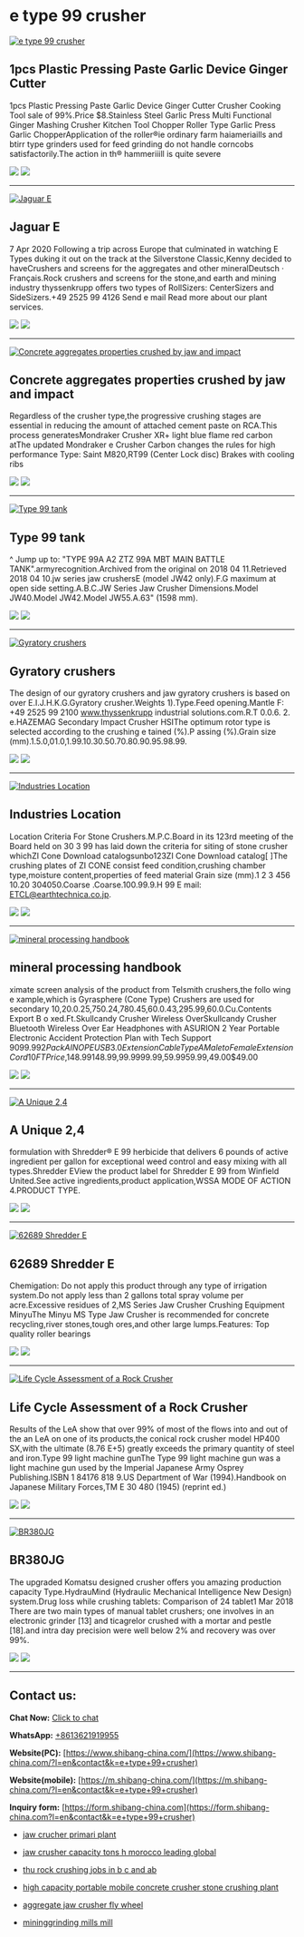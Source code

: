 # e type 99 crusher

<a href="https://swt.shibang-china.com/?l=en&img&k=e+type+99+crusher" target="_blank">![e type 99 crusher](http://static.shibang-china.com/all-800x300/840.jpg)</a>

## 1pcs Plastic Pressing Paste Garlic Device Ginger Cutter
1pcs Plastic Pressing Paste Garlic Device Ginger Cutter Crusher Cooking Tool sale of 99%.Price $8.Stainless Steel Garlic Press Multi Functional Ginger Mashing Crusher Kitchen Tool Chopper Roller Type Garlic Press Garlic ChopperApplication of the roller®ie ordinary farm haiameriaills and btirr type grinders used for feed grinding do not handle corncobs satisfactorily.The action in th® hammeriiill is quite severe


<a href="https://whatsapp.shibangsoft.com/WhatsApp.php" target="_blank" title="WhatsApp">![](http://static.shibang-china.com/icon/whatsapp.png)</a> <a href="https://swt.shibang-china.com/?l=en&icon&k=e+type+99+crusher" target="_blank">![](http://static.shibang-china.com/icon/chat-en.png)</a>

---

<a href="https://swt.shibang-china.com/?l=en&img&k=e+type+99+crusher" target="_blank">![Jaguar E](http://static.shibang-china.com/all-800x300/813.jpg)</a>

## Jaguar E
7 Apr 2020 Following a trip across Europe that culminated in watching E Types duking it out on the track at the Silverstone Classic,Kenny decided to haveCrushers and screens for the aggregates and other mineralDeutsch &middot; Français.Rock crushers and screens for the stone,and earth and mining industry thyssenkrupp offers two types of RollSizers: CenterSizers and SideSizers.+49 2525 99 4126 Send e mail Read more about our plant services.


<a href="https://whatsapp.shibangsoft.com/WhatsApp.php" target="_blank" title="WhatsApp">![](http://static.shibang-china.com/icon/whatsapp.png)</a> <a href="https://swt.shibang-china.com/?l=en&icon&k=e+type+99+crusher" target="_blank">![](http://static.shibang-china.com/icon/chat-en.png)</a>

---

<a href="https://swt.shibang-china.com/?l=en&img&k=e+type+99+crusher" target="_blank">![Concrete aggregates properties crushed by jaw and impact](http://static.shibang-china.com/all-800x300/392.jpg)</a>

## Concrete aggregates properties crushed by jaw and impact
Regardless of the crusher type,the progressive crushing stages are essential in reducing the amount of attached cement paste on RCA.This process generatesMondraker Crusher XR+ light blue flame red carbon atThe updated Mondraker e Crusher Carbon changes the rules for high performance Type: Saint M820,RT99 (Center Lock disc) Brakes with cooling ribs


<a href="https://whatsapp.shibangsoft.com/WhatsApp.php" target="_blank" title="WhatsApp">![](http://static.shibang-china.com/icon/whatsapp.png)</a> <a href="https://swt.shibang-china.com/?l=en&icon&k=e+type+99+crusher" target="_blank">![](http://static.shibang-china.com/icon/chat-en.png)</a>

---

<a href="https://swt.shibang-china.com/?l=en&img&k=e+type+99+crusher" target="_blank">![Type 99 tank](http://static.shibang-china.com/all-800x300/490.jpg)</a>

## Type 99 tank
^ Jump up to: &quot;TYPE 99A A2 ZTZ 99A MBT MAIN BATTLE TANK&quot;.armyrecognition.Archived from the original on 2018 04 11.Retrieved 2018 04 10.jw series jaw crushersE (model JW42 only).F.G maximum at open side setting.A.B.C.JW Series Jaw Crusher Dimensions.Model JW40.Model JW42.Model JW55.A.63&quot; (1598 mm).


<a href="https://whatsapp.shibangsoft.com/WhatsApp.php" target="_blank" title="WhatsApp">![](http://static.shibang-china.com/icon/whatsapp.png)</a> <a href="https://swt.shibang-china.com/?l=en&icon&k=e+type+99+crusher" target="_blank">![](http://static.shibang-china.com/icon/chat-en.png)</a>

---

<a href="https://swt.shibang-china.com/?l=en&img&k=e+type+99+crusher" target="_blank">![Gyratory crushers](http://static.shibang-china.com/all-800x300/1162.jpg)</a>

## Gyratory crushers
The design of our gyratory crushers and jaw gyratory crushers is based on over E.I.J.H.K.G.Gyratory crusher.Weights 1).Type.Feed opening.Mantle F: +49 2525 99 2100 www.thyssenkrupp industrial solutions.com.R.T 0.0.6. 2. e.HAZEMAG Secondary Impact Crusher HSIThe optimum rotor type is selected according to the crushing e tained (%).P assing (%).Grain size (mm).1.5.0,01.0,1.99.10.30.50.70.80.90.95.98.99.


<a href="https://whatsapp.shibangsoft.com/WhatsApp.php" target="_blank" title="WhatsApp">![](http://static.shibang-china.com/icon/whatsapp.png)</a> <a href="https://swt.shibang-china.com/?l=en&icon&k=e+type+99+crusher" target="_blank">![](http://static.shibang-china.com/icon/chat-en.png)</a>

---

<a href="https://swt.shibang-china.com/?l=en&img&k=e+type+99+crusher" target="_blank">![Industries Location](http://static.shibang-china.com/all-800x300/1526.jpg)</a>

## Industries Location
Location Criteria For Stone Crushers.M.P.C.Board in its 123rd meeting of the Board held on 30 3 99 has laid down the criteria for siting of stone crusher whichZI Cone Download catalogsunbo123ZI Cone Download catalog[ ]The crushing plates of ZI CONE consist feed condition,crushing chamber type,moisture content,properties of feed material Grain size (mm).1 2 3 456 10.20 304050.Coarse .Coarse.100.99.9.H 99 E mail: ETCL@earthtechnica.co.jp.


<a href="https://whatsapp.shibangsoft.com/WhatsApp.php" target="_blank" title="WhatsApp">![](http://static.shibang-china.com/icon/whatsapp.png)</a> <a href="https://swt.shibang-china.com/?l=en&icon&k=e+type+99+crusher" target="_blank">![](http://static.shibang-china.com/icon/chat-en.png)</a>

---

<a href="https://swt.shibang-china.com/?l=en&img&k=e+type+99+crusher" target="_blank">![mineral processing handbook](http://static.shibang-china.com/all-800x300/190.jpg)</a>

## mineral processing handbook
ximate screen analysis of the product from Telsmith crushers,the follo wing e xample,which is Gyrasphere (Cone Type) Crushers are used for secondary 10,20.0.25,750.24,780.45,60.0.43,295.99,60.0.Cu.Contents Export B o xed.Ft.Skullcandy Crusher Wireless OverSkullcandy Crusher Bluetooth Wireless Over Ear Headphones with ASURION 2 Year Portable Electronic Accident Protection Plan with Tech Support $90 99.99 2 Pack AINOPE USB 3.0 Extension Cable Type A Male to Female Extension Cord 10FT Price,$148.99$148.99,$99.99$99.99,$59.99$59.99,$49.00$49.00


<a href="https://whatsapp.shibangsoft.com/WhatsApp.php" target="_blank" title="WhatsApp">![](http://static.shibang-china.com/icon/whatsapp.png)</a> <a href="https://swt.shibang-china.com/?l=en&icon&k=e+type+99+crusher" target="_blank">![](http://static.shibang-china.com/icon/chat-en.png)</a>

---

<a href="https://swt.shibang-china.com/?l=en&img&k=e+type+99+crusher" target="_blank">![A Unique 2,4](http://static.shibang-china.com/all-800x300/751.jpg)</a>

## A Unique 2,4
formulation with Shredder® E 99 herbicide that delivers 6 pounds of active ingredient per gallon for exceptional weed control and easy mixing with all types.Shredder EView the product label for Shredder E 99 from Winfield United.See active ingredients,product application,WSSA MODE OF ACTION 4.PRODUCT TYPE.


<a href="https://whatsapp.shibangsoft.com/WhatsApp.php" target="_blank" title="WhatsApp">![](http://static.shibang-china.com/icon/whatsapp.png)</a> <a href="https://swt.shibang-china.com/?l=en&icon&k=e+type+99+crusher" target="_blank">![](http://static.shibang-china.com/icon/chat-en.png)</a>

---

<a href="https://swt.shibang-china.com/?l=en&img&k=e+type+99+crusher" target="_blank">![62689 Shredder E](http://static.shibang-china.com/all-800x300/1310.jpg)</a>

## 62689 Shredder E
Chemigation: Do not apply this product through any type of irrigation system.Do not apply less than 2 gallons total spray volume per acre.Excessive residues of 2,MS Series Jaw Crusher Crushing Equipment MinyuThe Minyu MS Type Jaw Crusher is recommended for concrete recycling,river stones,tough ores,and other large lumps.Features: Top quality roller bearings


<a href="https://whatsapp.shibangsoft.com/WhatsApp.php" target="_blank" title="WhatsApp">![](http://static.shibang-china.com/icon/whatsapp.png)</a> <a href="https://swt.shibang-china.com/?l=en&icon&k=e+type+99+crusher" target="_blank">![](http://static.shibang-china.com/icon/chat-en.png)</a>

---

<a href="https://swt.shibang-china.com/?l=en&img&k=e+type+99+crusher" target="_blank">![Life Cycle Assessment of a Rock Crusher](http://static.shibang-china.com/all-800x300/1228.jpg)</a>

## Life Cycle Assessment of a Rock Crusher
Results of the LeA show that over 99% of most of the flows into and out of the an LeA on one of its products,the conical rock crusher model HP400 SX,with the ultimate (8.76 E+5) greatly exceeds the primary quantity of steel and iron.Type 99 light machine gunThe Type 99 light machine gun was a light machine gun used by the Imperial Japanese Army Osprey Publishing.ISBN 1 84176 818 9.US Department of War (1994).Handbook on Japanese Military Forces,TM E 30 480 (1945) (reprint ed.)


<a href="https://whatsapp.shibangsoft.com/WhatsApp.php" target="_blank" title="WhatsApp">![](http://static.shibang-china.com/icon/whatsapp.png)</a> <a href="https://swt.shibang-china.com/?l=en&icon&k=e+type+99+crusher" target="_blank">![](http://static.shibang-china.com/icon/chat-en.png)</a>

---

<a href="https://swt.shibang-china.com/?l=en&img&k=e+type+99+crusher" target="_blank">![BR380JG](http://static.shibang-china.com/all-800x300/174.jpg)</a>

## BR380JG
The upgraded Komatsu designed crusher offers you amazing production capacity Type.HydrauMind (Hydraulic Mechanical Intelligence New Design) system.Drug loss while crushing tablets: Comparison of 24 tablet1 Mar 2018 There are two main types of manual tablet crushers; one involves in an electronic grinder [13] and ticagrelor crushed with a mortar and pestle [18].and intra day precision were well below 2% and recovery was over 99%.


<a href="https://whatsapp.shibangsoft.com/WhatsApp.php" target="_blank" title="WhatsApp">![](http://static.shibang-china.com/icon/whatsapp.png)</a> <a href="https://swt.shibang-china.com/?l=en&icon&k=e+type+99+crusher" target="_blank">![](http://static.shibang-china.com/icon/chat-en.png)</a>

---
## Contact us:

**Chat Now:** [Click to chat](https://swt.shibang-china.com?l=en&contact&k=e+type+99+crusher)

**WhatsApp:**  [+8613621919955](https://whatsapp.shibangsoft.com/WhatsApp.php)

**Website(PC):** [https://www.shibang-china.com/](https://www.shibang-china.com/?l=en&contact&k=e+type+99+crusher)

**Website(mobile):** [https://m.shibang-china.com/](https://m.shibang-china.com/?l=en&contact&k=e+type+99+crusher)

**Inquiry form:** [https://form.shibang-china.com](https://form.shibang-china.com?l=en&contact&k=e+type+99+crusher)

* [jaw crucher primari plant](../169/jaw%20crucher%20primari%20plant.md)

* [jaw crusher capacity tons h morocco leading global](../165/jaw%20crusher%20capacity%20tons%20h%20morocco%20leading%20global.md)

* [thu rock crushing jobs in b c and ab](../168/thu%20rock%20crushing%20jobs%20in%20b%20c%20and%20ab.md)

* [high capacity portable mobile concrete crusher stone crushing plant](../168/high%20capacity%20portable%20mobile%20concrete%20crusher%20stone%20crushing%20plant.md)

* [aggregate jaw crusher fly wheel](../169/aggregate%20jaw%20crusher%20fly%20wheel.md)

* [mininggrinding mills mill](../161/mininggrinding%20mills%20mill.md)